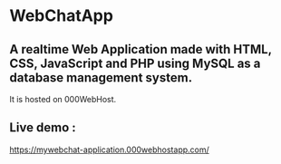 # WebChatApp

## A realtime Web Application made with HTML, CSS, JavaScript and PHP using MySQL as a database management system.
It is hosted on 000WebHost.

## Live demo :

https://mywebchat-application.000webhostapp.com/
